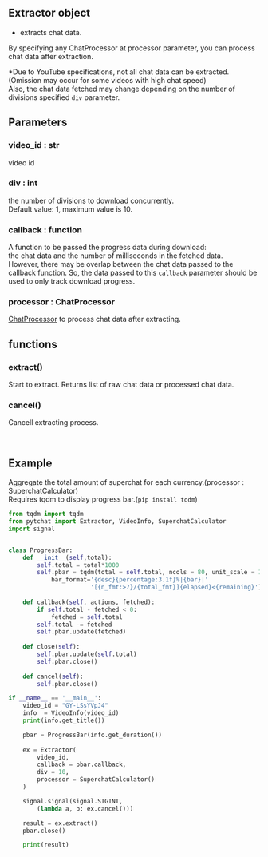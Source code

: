 ## Extractor object<br>
+ extracts chat data.

By specifying any ChatProcessor at processor parameter, you can process chat data after extraction.

*Due to YouTube specifications, not all chat data can be extracted. <br> (Omission may occur for some videos with high chat speed) <br> Also, the chat data fetched may change depending on the number of divisions specified `div` parameter.

## Parameters
### video_id : str
video id

### div : int
the number of divisions to download concurrently.<br>
Default value: 1, maximum value is 10.<br>



### callback : function
A function to be passed the progress data during download: <br>
the chat data and the number of milliseconds in the fetched data. <br>
However, there may be overlap between the chat data passed to the callback function. 
So, the data passed to this `callback` parameter should be used to only track download progress.

### processor : ChatProcessor
[ChatProcessor](https://github.com/taizan-hokuto/pytchat/wiki/ChatProcessor) to process chat data after extracting.

## functions
### extract()
Start to extract.
Returns list of raw chat data or processed chat data.


### cancel()
Cancell extracting process.


<br>

## Example
Aggregate the total amount of superchat for each currency.(processor : SuperchatCalculator)<br>
Requires tqdm to display progress bar.(`pip install tqdm`)



```python
from tqdm import tqdm
from pytchat import Extractor, VideoInfo, SuperchatCalculator
import signal


class ProgressBar:
    def __init__(self,total):
        self.total = total*1000
        self.pbar = tqdm(total = self.total, ncols = 80, unit_scale = 1,
            bar_format='{desc}{percentage:3.1f}%|{bar}|'
                       '[{n_fmt:>7}/{total_fmt}]{elapsed}<{remaining}')
        
    def callback(self, actions, fetched):
        if self.total - fetched < 0:
            fetched = self.total
        self.total -= fetched
        self.pbar.update(fetched)
    
    def close(self):
        self.pbar.update(self.total)
        self.pbar.close()
    
    def cancel(self):
        self.pbar.close()

if __name__ == '__main__':
    video_id = "GY-LSsYVpJ4"
    info  = VideoInfo(video_id)
    print(info.get_title())    

    pbar = ProgressBar(info.get_duration())
 
    ex = Extractor(
        video_id,
        callback = pbar.callback,
        div = 10,
        processor = SuperchatCalculator()
    )

    signal.signal(signal.SIGINT,  
        (lambda a, b: ex.cancel()))

    result = ex.extract()
    pbar.close()

    print(result)
```